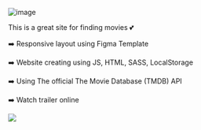 ![image](https://user-images.githubusercontent.com/98493900/227802705-7a2a606c-4c40-4136-a614-9a1c580f3a43.png)

This is a great site for finding movies 💕

➡️ Responsive layout using Figma Template

➡️ Website creating using JS, HTML, SASS, LocalStorage

➡️ Using The official The Movie Database (TMDB) API

➡️ Watch trailer online


![](https://media.giphy.com/media/xT1XGRGQoOXZVc0MVi/giphy.gif)

